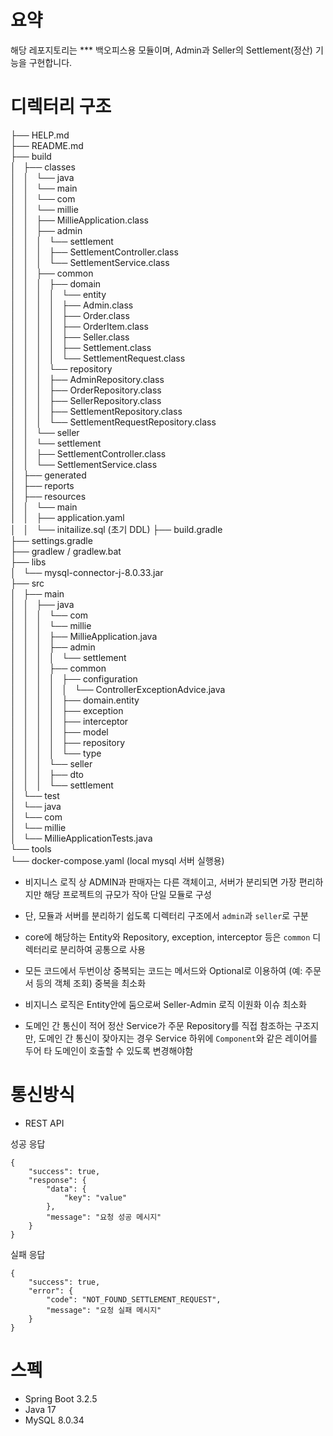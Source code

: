 # 요약
해당 레포지토리는 *** 백오피스용 모듈이며, Admin과 Seller의 Settlement(정산) 기능을 구현합니다.

# 디렉터리 구조

├── HELP.md  
├── README.md  
├── build  
│   ├── classes  
│   │   └── java  
│   │       └── main  
│   │           └── com  
│   │               └── millie  
│   │                   ├── MillieApplication.class  
│   │                   ├── admin  
│   │                   │   └── settlement  
│   │                   │       ├── SettlementController.class  
│   │                   │       └── SettlementService.class  
│   │                   ├── common  
│   │                   │   ├── domain  
│   │                   │   │   └── entity  
│   │                   │   │       ├── Admin.class  
│   │                   │   │       ├── Order.class  
│   │                   │   │       ├── OrderItem.class  
│   │                   │   │       ├── Seller.class  
│   │                   │   │       ├── Settlement.class  
│   │                   │   │       └── SettlementRequest.class  
│   │                   │   └── repository  
│   │                   │       ├── AdminRepository.class  
│   │                   │       ├── OrderRepository.class  
│   │                   │       ├── SellerRepository.class  
│   │                   │       ├── SettlementRepository.class  
│   │                   │       └── SettlementRequestRepository.class  
│   │                   └── seller  
│   │                       └── settlement  
│   │                           ├── SettlementController.class  
│   │                           └── SettlementService.class  
│   ├── generated  
│   ├── reports  
│   ├── resources  
│   │   └── main  
│   │       ├── application.yaml  
│   │       └── initailize.sql (초기 DDL)
├── build.gradle  
├── settings.gradle  
├── gradlew / gradlew.bat  
├── libs  
│   └── mysql-connector-j-8.0.33.jar  
├── src  
│   ├── main  
│   │   ├── java  
│   │   │   └── com  
│   │   │       └── millie  
│   │   │           ├── MillieApplication.java  
│   │   │           ├── admin  
│   │   │           │   └── settlement  
│   │   │           ├── common  
│   │   │           │   ├── configuration  
│   │   │           │   │   └── ControllerExceptionAdvice.java  
│   │   │           │   ├── domain.entity  
│   │   │           │   ├── exception  
│   │   │           │   ├── interceptor  
│   │   │           │   ├── model  
│   │   │           │   ├── repository  
│   │   │           │   └── type  
│   │   │           └── seller  
│   │   │               ├── dto  
│   │   │               └── settlement  
│   └── test  
│       └── java  
│           └── com  
│               └── millie  
│                   └── MillieApplicationTests.java  
└── tools  
└── docker-compose.yaml (local mysql 서버 실행용)

* 비지니스 로직 상 ADMIN과 판매자는 다른 객체이고, 서버가 분리되면 가장 편리하지만 해당 프로젝트의 규모가 작아 단일 모듈로 구성
* 단, 모듈과 서버를 분리하기 쉽도록 디렉터리 구조에서 `admin`과 `seller`로 구분
* core에 해당하는 Entity와 Repository, exception, interceptor 등은 `common` 디렉터리로 분리하여 공통으로 사용
* 모든 코드에서 두번이상 중복되는 코드는 메서드와 Optional로 이용하여 (예: 주문서 등의 객체 조회) 중복을 최소화
* 비지니스 로직은 Entity안에 둠으로써 Seller-Admin 로직 이원화 이슈 최소화

* 도메인 간 통신이 적어 정산 Service가 주문 Repository를 직접 참조하는 구조지만, 도메인 간 통신이 잦아지는 경우 Service 하위에 `Component`와 같은 레이어를 두어
타 도메인이 호출할 수 있도록 변경해야함

# 통신방식
* REST API

성공 응답
```
{
    "success": true,
    "response": {
        "data": {
            "key": "value"
        },
        "message": "요청 성공 메시지"
    }
}
```

실패 응답
```
{
    "success": true,
    "error": {
        "code": "NOT_FOUND_SETTLEMENT_REQUEST",
        "message": "요청 실패 메시지"
    }
}
```

# 스펙 
* Spring Boot 3.2.5
* Java 17
* MySQL 8.0.34

